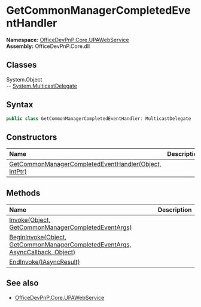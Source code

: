 # GetCommonManagerCompletedEventHandler
  

**Namespace:** [OfficeDevPnP.Core.UPAWebService](OfficeDevPnP.Core.UPAWebService.md)  
**Assembly:** OfficeDevPnP.Core.dll  
## Classes
System.Object  
-- [System.MulticastDelegate](System.MulticastDelegate.md)
## Syntax
```C#
public class GetCommonManagerCompletedEventHandler: MulticastDelegate
```
## Constructors
|**Name**|**Description**|
|:-----|:-----|
| [GetCommonManagerCompletedEventHandler(Object, IntPtr)](GetCommonManagerCompletedEventHandlerconstructor1details.md) | 
## Methods
|**Name**|**Description**|
|:-----|:-----|
| [Invoke(Object, GetCommonManagerCompletedEventArgs)](GetCommonManagerCompletedEventHandlerInvokeObjectGetCommonManagerCompletedEventArgs.md) | 
| [BeginInvoke(Object, GetCommonManagerCompletedEventArgs, AsyncCallback, Object)](GetCommonManagerCompletedEventHandlerBeginInvokeObjectGetCommonManagerCompletedEventArgsAsyncCallbackObject.md) | 
| [EndInvoke(IAsyncResult)](GetCommonManagerCompletedEventHandlerEndInvokeIAsyncResult.md) | 
## See also
- [OfficeDevPnP.Core.UPAWebService](OfficeDevPnP.Core.UPAWebService.md)
